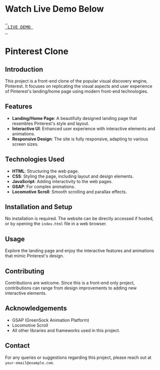 # Watch Live Demo Below
 
[<kbd> <br> LIVE DEMO <br> </kbd>][KBD]


[KBD]: https://itsremiofficial.github.io/pinterest-clone/



# Pinterest Clone

## Introduction
This project is a front-end clone of the popular visual discovery engine, Pinterest. It focuses on replicating the visual aspects and user experience of Pinterest's landing/home page using modern front-end technologies.

## Features
- **Landing/Home Page**: A beautifully designed landing page that resembles Pinterest's style and layout.
- **Interactive UI**: Enhanced user experience with interactive elements and animations.
- **Responsive Design**: The site is fully responsive, adapting to various screen sizes.

## Technologies Used
- **HTML**: Structuring the web page.
- **CSS**: Styling the page, including layout and design elements.
- **JavaScript**: Adding interactivity to the web pages.
- **GSAP**: For complex animations.
- **Locomotive Scroll**: Smooth scrolling and parallax effects.

## Installation and Setup
No installation is required. The website can be directly accessed if hosted, or by opening the `index.html` file in a web browser.

## Usage
Explore the landing page and enjoy the interactive features and animations that mimic Pinterest's design.

## Contributing
Contributions are welcome. Since this is a front-end only project, contributions can range from design improvements to adding new interactive elements.

## Acknowledgements
- GSAP (GreenSock Animation Platform)
- Locomotive Scroll
- All other libraries and frameworks used in this project.

## Contact
For any queries or suggestions regarding this project, please reach out at `your-email@example.com`.

